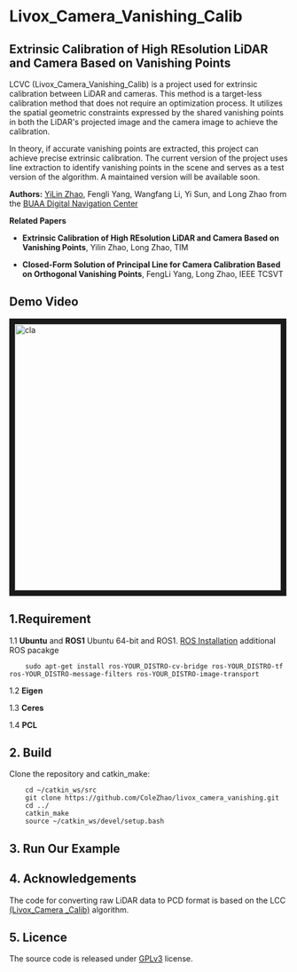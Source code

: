 # Livox_Camera_Vanishing_Calib
## Extrinsic Calibration of High REsolution LiDAR and Camera Based on Vanishing Points
LCVC (Livox_Camera_Vanishing_Calib) is a project used for extrinsic calibration between LiDAR and cameras. This method is a target-less calibration method that does not require an optimization process. It utilizes the spatial geometric constraints expressed by the shared vanishing points in both the LiDAR's projected image and the camera image to achieve the calibration. 

In theory, if accurate vanishing points are extracted, this project can achieve precise extrinsic calibration. The current version of the project uses line extraction to identify vanishing points in the scene and serves as a test version of the algorithm. A maintained version will be available soon.

**Authors:** [YiLin Zhao](https://github.com/ColeZhao), Fengli Yang, Wangfang Li, Yi Sun, and Long Zhao from the [BUAA Digital Navigation Center](https://dnc.buaa.edu.cn/)

**Related Papers**

* **Extrinsic Calibration of High REsolution LiDAR and Camera Based on Vanishing Points**, Yilin Zhao, Long Zhao, TIM

* **Closed-Form Solution of Principal Line for Camera Calibration Based on Orthogonal Vanishing Points**, FengLi Yang, Long Zhao, IEEE TCSVT
## Demo Video

<a href="https://youtu.be/17XT2uk6Mf8" target="_blank"><img src="https://i9.ytimg.com/vi_webp/17XT2uk6Mf8/mq1.webp?sqp=COD-5bUG-oaymwEmCMACELQB8quKqQMa8AEB-AH-CYAC0AWKAgwIABABGGUgZShlMA8=&rs=AOn4CLCjSJ0h13AynXrP8y_Vx3Kdyo257g" alt="cla" width="480"  border="10" /></a>

## 1.Requirement
1.1 **Ubuntu** and **ROS1**
Ubuntu 64-bit and ROS1. [ROS Installation](http://wiki.ros.org/ROS/Installation)
additional ROS pacakge
```
    sudo apt-get install ros-YOUR_DISTRO-cv-bridge ros-YOUR_DISTRO-tf ros-YOUR_DISTRO-message-filters ros-YOUR_DISTRO-image-transport
```

1.2 **Eigen**

1.3 **Ceres**

1.4 **PCL**

## 2. Build
Clone the repository and catkin_make:
```
    cd ~/catkin_ws/src
    git clone https://github.com/ColeZhao/livox_camera_vanishing.git
    cd ../
    catkin_make
    source ~/catkin_ws/devel/setup.bash
```

## 3. Run Our Example

## 4. Acknowledgements
The code for converting raw LiDAR data to PCD format is based on the LCC [(Livox_Camera _Calib)](https://github.com/hku-mars/livox_camera_calib) algorithm.

## 5. Licence
The source code is released under [GPLv3](http://www.gnu.org/licenses/) license.